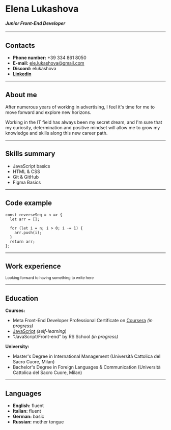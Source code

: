 # Elena Lukashova
#### ***Junior Front-End Developer***
*****
## Contacts
- **Phone number:** +39 334 861 8050
- **E-mail:** ele.lukashova@gmail.com
- **Discord:** elukashova
- **[Linkedin](https://www.linkedin.com/in/elenalukashova/)**
*****
## About me
After numerous years of working in advertising, I feel it's time for me to move forward and explore new horizons.

Working in the IT field has always been my secret dream, and I'm sure that my curiosity, determination and positive mindset will allow me to grow my knowledge and skills along this new career path.
*****
## Skills summary
- JavaScript basics
- HTML & CSS
- Git & GitHub
- Figma Basics
*****
## Code example
```
const reverseSeq = n => {
  let arr = [];
  
  for (let i = n; i > 0; i -= 1) {
    arr.push(i);
  }
  return arr;
};
````
*****
## Work experience
<sub>Looking forward to having something to write here</sub>
*****
## Education
**Courses:** 
- Meta Front-End Developer Professional Certificate on [Coursera](https://www.coursera.org/professional-certificates/meta-front-end-developer) _(in progress)_
- [JavaScript](https://learn.javascript.ru/) _(self-learning_)
- "JavaScript/Front-end" by RS School _(in progress)_

**University:** 
- Master's Degree in International Management (Università Cattolica del Sacro Cuore, Milan)
- Bachelor's Degree in Foreign Languages & Communication (Università Cattolica del Sacro Cuore, Milan)
*****
## Languages
- **English:** fluent
- **Italian:** fluent
- **German:** basic
- **Russian:** mother tongue